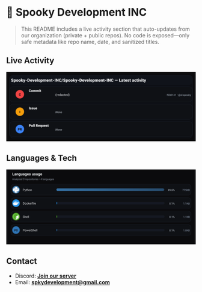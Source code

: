 # 👻 Spooky Development INC

> This README includes a live activity section that auto-updates from our organization (private + public repos). No code is exposed—only safe metadata like repo name, date, and sanitized titles.

## Live Activity
![Repo Snapshot](./assets/repo-snapshot.svg?v=275d84094d)

## Languages & Tech
![Languages Usage](./assets/languages.svg?v=c51c2d615f)

## Contact
- Discord: **[Join our server](https://discord.gg/XYspZgEEJb)**
- Email: **spkydevelopment@gmail.com**
